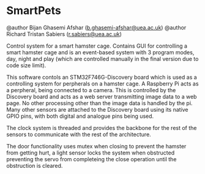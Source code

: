 # SmartPets

@author Bijan Ghasemi Afshar (b.ghasemi-afshar@uea.ac.uk)
@author Richard Tristan Sabiers (r.sabiers@uea.ac.uk)


Control system for a smart hamster cage.
Contains GUI for controlling a smart hamster cage and is an event-based system with 3 program modes, day, night and play (which are controlled manually in the final version due to code size limit).

This software contols an STM32F746G-Discovery board which is used as a controlling system for perpherals on a hamster cage.
A Raspberry Pi acts as a perpheral, being connected to a camera. This is controlled by the Discovery board and acts as a web server transmitting image data to a web page. No other processing other than the image data is handled by the pi. Many other sensors are attached to the Discovery board using its native GPIO pins, with both digital and analogue pins being used. 




The clock system is threaded and provides the backbone for the rest of the sensors to communicate with the rest of the architecture. 

The door functionality uses mutex when closing to prevent the hamster from getting hurt, a light sensor locks the system when obstructed preventing the servo from completeing the close operation until the obstruction is cleared. 

